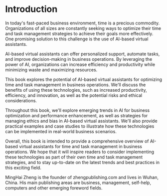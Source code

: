 # Introduction

In today's fast-paced business environment, time is a precious commodity. Organizations of all sizes are constantly seeking ways to optimize their time and task management strategies to achieve their goals more effectively. One promising solution to this challenge is the use of AI-based virtual assistants.

AI-based virtual assistants can offer personalized support, automate tasks, and improve decision-making in business operations. By leveraging the power of AI, organizations can increase efficiency and productivity while minimizing waste and maximizing resources.

This book explores the potential of AI-based virtual assistants for optimizing time and task management in business operations. We'll discuss the benefits of using these technologies, such as increased productivity, efficiency, and innovation, as well as the potential risks and ethical considerations.

Throughout this book, we'll explore emerging trends in AI for business optimization and performance enhancement, as well as strategies for managing ethics and bias in AI-based virtual assistants. We'll also provide practical examples and case studies to illustrate how these technologies can be implemented in real-world business scenarios.

Overall, this book is intended to provide a comprehensive overview of AI-based virtual assistants for time and task management in business operations. We hope that it will inspire readers to consider implementing these technologies as part of their own time and task management strategies, and to stay up-to-date on the latest trends and best practices in this exciting field.

MingHai Zheng is the founder of zhengpublishing.com and lives in Wuhan, China. His main publishing areas are business, management, self-help, computers and other emerging foreword fields.
